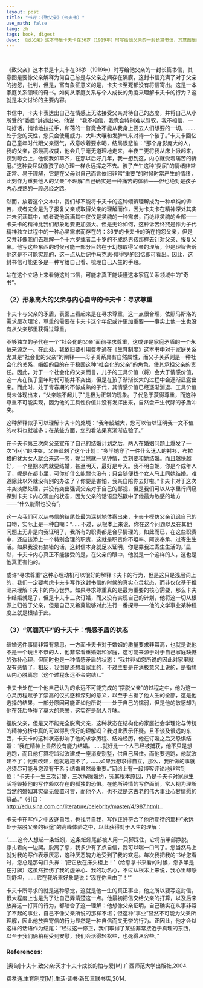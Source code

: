 ```yaml
---
layout: post
title: "书评：《致父亲》（卡夫卡）"
use_math: false
lang: zh
tags: book, digest
desc: 《致父亲》这本书是卡夫卡在36岁（1919年）时写给他父亲的一封长篇书信，其意图是要像父亲解释为何自己总是与父亲之间存在隔膜，这封书信充满了对于父亲的抱怨，批判，但是，富有象征意义的是，卡夫卡至死都没有将信寄出。这是一本家庭关系领域的奇书。如何从家庭关系与个人成长的角度来理解卡夫卡的行为？
---
```


<br>

《致父亲》这本书是卡夫卡在36岁（1919年）时写给他父亲的一封长篇书信，其意图是要像父亲解释为何自己总是与父亲之间存在隔膜，这封书信充满了对于父亲的抱怨，批判，但是，富有象征意义的是，卡夫卡至死都没有将信寄出。这是一本家庭关系领域的奇书。如何从家庭关系与个人成长的角度来理解卡夫卡的行为？这就是本文讨论的主要内容。

书信中，卡夫卡表达出自己在情感上无法接受父亲对待自己的态度，并将自己从小所受的“委屈”讲述出来。他说：“我不相信，我竟会特别难以驾驭，我不相信，一句好话，悄悄地拉拉手，和蔼的一瞥竟会不能从我身上要去人们想要的一切。……处于您的天性，您只会使用威力、大叫大嚷和发脾气来对待一个孩子。”卡夫卡回忆自己童年时代跟父亲怄气，故意吵着要水喝，结局很悲催：“那个身影庞大的人，我的父亲，那最高权威，他会几乎毫无道理地走来，半夜三更将我从床上揪起来，挟到晾台上，他使我如草芥，在那以后好几年，我一想到这，内心就受着痛苦的折磨。”这种委屈就像孩子的心理一样永远挥之不去。孩子产生这种“委屈”的情绪非常正常、易于理解，它是在父母对自己而言依旧非常“重要”的时候时常产生的情绪，此刻作为重要他人的父亲“不理解”自己确实是一种痛苦的体验——但也绝对是孩子内心成熟的一段必经之路。

然而，放着这个文本中，我们却不能将卡夫卡的这种倾诉理解成为一种单纯的诉苦，或者完全是为了报复父亲或取得父亲的理解而作，因为卡夫卡在精神深处其实并未沉湎其中，或者说他沉湎其中仅仅是灵魂的一种需求，而绝非灵魂的全部——卡夫卡的精神比我们想象地要更加强大。但是无论如何，这种诉苦终究是作为子代精神独立过程中的一种心灵需求而存在的：36岁的卡夫卡的确在抱怨父亲，但是又并非像我们去理解一个十六岁或者二十岁的不成熟男孩那样去针对父亲、报复父亲。他写这些东西的时候可能一部分目的在于幻想取得父亲的理解，但是理智告诉他这是不可能实现的，这一点从后记中马克思·博得罗的回忆即可看出。因此，这封书信可能更多是一种写给自己看、梳理自己人生的手段。

站在这个立场上来看待这封书信，可能才真正能读懂这本家庭关系领域中的“奇书”。

### （2）形象高大的父亲与内心自卑的卡夫卡：寻求尊重

卡夫卡与父亲的矛盾，表面上看起来是在寻求尊重，这一点很合理，依照马斯洛的需求层次理论，尊重的需要在卡夫卡这个年纪或许更加重要——事实上他一生也没有从父亲那里获得过尊重。

不够独立的子代在一个“社会化的父亲”面前寻求尊重，这或许是家庭矛盾的一个永恒来源之一。在此处，我依旧要引用费孝通在《生育制度》这本书中对于家庭关系尤其是“社会化的父亲”的阐释——母子关系具有自然属性，而父子关系则是一种社会化的关系，婚姻的目的在于稳固这种“社会化的父亲”的角色，使其承担父亲的责任。因此，对于一个社会化的父亲而言，儿子的工具价值（将）会大于情感价值，这一点在孩子童年时代可能并不突出，但是在孩子渐渐长大的过程中会逐渐显露出来。而此时，处于青春期的不够成熟的子代，其情感价值已经逐渐消退、工具价值尚未体现出来，“父亲瞧不起儿子”是极为正常的现象。子代急于获得尊重，而这种尊重不可能实现，因为他的工具性价值并没有发挥出来，自然会产生代际的矛盾冲突。

这种解释似乎可以理解卡夫卡的处境：“我年龄越大，您可以借以证明我一文不值的材料也就越多；在某些方面，您的看法果真渐渐应验了。”

在卡夫卡第三次向父亲宣布了自己的结婚计划之后，两人在婚姻问题上爆发了一次“小小”的冲突，父亲讽刺了这个计划：“多半她穿了一件什么迷人的衬衫，布拉格的犹太女人就会来这一套，妮当然就一见钟情，立刻要和她结婚。而且越快越好，一个星期以内就要结婚，甚至明天，最好是今天。我不明白妮，你是个成年人了，妮是在都市里，可你却什么能耐也没有；只会随便找个女人马上同她结婚。难道除此以外就没有别的办法了？你要是害怕，我亲自陪你去好啦。”卡夫卡对于这次冲突淡然处理，并没有突出强调父亲对于自己的鄙视，但是我们可以从字里行间窥探到卡夫卡内心滴血的状态，因为父亲的话语显然戳中了他最为敏感的地方——“什么能耐也没有”。

这一点我们可以从书信的结尾处最为深刻地体察出来，卡夫卡模仿父亲讥讽自己的口吻，实际上是一种自嘲：“……不过，从根本上来说，你在这个问题以及在其他问题上无非是向我证明了，我所有的职责都是合乎情理的，如此而已，在这些职责中，还应该添上一个特别合理的职责，这就是职责你不坦率、阿谀奉承、过寄生生活。如果我没有搞错的话，这封信本身就足以证明，你是靠我过寄生生活的。”显然，卡夫卡内心真正不能接受的是，在父亲的眼中，他就是一个这样的人，这也是他真正害怕的。

或许“寻求尊重”这种心理动机可以很好的解释卡夫卡的行为，但是这只是浅层词上的，我们一定要考虑卡夫卡写作这封书信的时候的真实心灵状态，而非仅仅基于推测来理解卡夫卡的内心世界。如果寻求尊重真的是最为重要的核心需要，那么卡夫卡结婚就是了，但是卡夫卡三次订婚，而又没有实现自己的计划，他将这一切从根源上归咎于父亲，但是自己又希冀能够对此进行一番探寻——他的文学事业某种程度上就是根植于此。

### （3）“沉湎其中”的卡夫卡：情感矛盾的状态

结婚这件事情非常有意思，一方面卡夫卡对于婚姻的质量要求非常高，也就是说他不是一个玩世不恭的人，他非常看重婚姻和家庭，这可能来源于对于自己家庭缺憾的弥补心理，但同时也是一种情感矛盾的状态：“我并非如您所说的因此对家里就没有感情了，相反，我倒是还想着家里的，不过主要是在消极意义上说的，是指想从内心脱离您（这个过程永远不会完结）。”

卡夫卡处在一个他自己认为的永远不可能完成的“摆脱父亲”的过程之中，他为这一心灵历程赋予了崇高的仪式感和深刻的意义，以至于占据了他人生的全部，这是他选择的结果，一部分原因可能正如他所说——处于自己的懦弱，但是他的敏感却为他在死后争得了莫大的荣誉，这实在是耐人寻味。

摆脱父亲，但是又不能完全脱离父亲，这种状态在结构化的家庭社会学理论与传统的精神分析中真的可以得到很好的理解吗？我对此表示怀疑。且不谈及很远的东西，卡夫卡的这种状态影响了他的求学历程、结婚经历，他在订婚之后又恐惧结婚：“我在精神上显然没有能力结婚。……就好比一个人已经被捕获，他不只是想逃跑，而且他打算将监狱改建成一座消夏别墅，供自己居住。而他要逃跑，他就改建不了；他要改建，他就逃跑不了。……如果我想求得自立，那么，我所做的事就必须尽可能与您没有干系；结婚虽然最重要。”网络上有一段博客评论地非常到位：“卡夫卡一生三次订婚，三次解除婚约，究其根本原因，乃是卡夫卡对家庭生活将毁掉他的写作赖以存在的孤独的恐惧。在他所钟情的写作面前，常人视为理所当然的婚姻其实毫无位置可言，而他个人，也不过是这古老的伟大事业心甘情愿的祭品。”（引自：http://edu.sina.com.cn/literature/celebrity/master/4/987.html）

卡夫卡在写作之中放逐自我，也找寻自我，写作正好符合了他所期待的那种“永远处于摆脱父亲的征途”的高峰体验之中，以此获得对于人生的理解：

“……这令人想起一条蚯蚓，这条蚯蚓尾部被人用一只脚踩住，它将前半部挣脱，挣扎着向一边爬。脱离了您，我多少有了点自信，我可以喘一口气了。您当然马上就对我的写作表示厌恶，这种厌恶魄力地受到了我的欢迎。每次我把我的书给您看时，您总是那句口头禅：‘把它放在床头柜上！’（给您拿书来看的时候，您多半是在打牌）这虽然挫伤了我的虚荣心、我的功名心，不过从根本上来说，我心里却感到舒坦，……它在我听来好象是说：‘现在你自由了！’”

卡夫卡所寻求的就是这种感觉，这就是他一生的真正事业，他之所以要写这封信，很大程度上也是为了让自己弄清楚这一点。他最初把信交给父亲的打算，以及后来放弃这一打算的行为，都暗合了这一理解：他想像父亲证明，自己确实在从事非常了不起的事业，自己不像父亲所说的那样不堪；但这种“事业”显然不可能为父亲所理解，因此他放弃寄信的行为显然是一种自信而又无奈的行为。正因此，他才会以这样的话语作为结尾：“经过这一修正，我们取得了某些非常接近于真理的东西，以至于我们俩稍稍受到安慰，我们会活得轻松些，也死得从容些。”

### References:

[奥匈]卡夫卡.致父亲:天才卡夫卡成长的怕与爱[M].广西师范大学出版社,2004.

费孝通.生育制度[M].生活·读书·新知三联书店,2014.